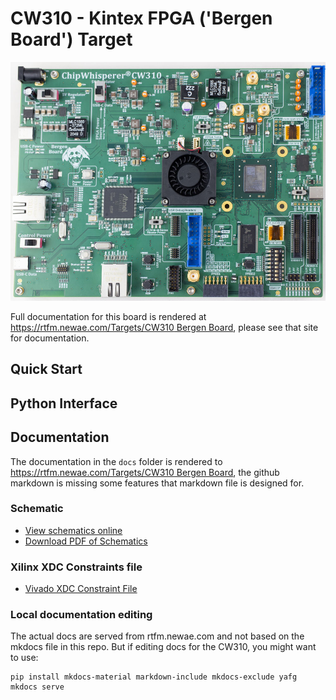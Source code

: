 # CW310 - Kintex FPGA ('Bergen Board') Target

![](docs/Images/cw310-bergenk410t.jpeg)

Full documentation for this board is rendered at [https://rtfm.newae.com/Targets/CW310 Bergen Board](https://rtfm.newae.com/Targets/CW310%20Bergen%20Board/), please see that site for documentation.

## Quick Start

## Python Interface

## Documentation

The documentation in the `docs` folder is rendered to [https://rtfm.newae.com/Targets/CW310 Bergen Board](https://rtfm.newae.com/Targets/CW310%20Bergen%20Board/), the github markdown is missing some features that markdown file is designed for.

### Schematic

* [View schematics online](https://github.com/newaetech/cw310-bergen-board/blob/main/docs/BergenBoard_Rev06.pdf)
* [Download PDF of Schematics](https://github.com/newaetech/cw310-bergen-board/raw/main/docs/BergenBoard_Rev06.pdf)

### Xilinx XDC Constraints file

* [Vivado XDC Constraint File](https://github.com/newaetech/cw310-bergen-board/tree/main/pins)

### Local documentation editing

The actual docs are served from rtfm.newae.com and not based on the mkdocs file in this repo. But if editing docs for the CW310, you might want to use:

```
pip install mkdocs-material markdown-include mkdocs-exclude yafg
mkdocs serve
```